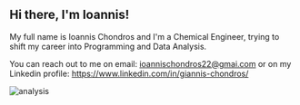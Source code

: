 Hi there, I'm Ioannis! 
----------------------------------

My full name is Ioannis Chondros and I'm a Chemical Engineer, trying to shift my career into Programming and Data Analysis. 

You can reach out to me on email: ioannischondros22@gmai.com or on my Linkedin profile: https://www.linkedin.com/in/giannis-chondros/

![analysis](https://github.com/user-attachments/assets/0b06f148-0f2f-4718-b949-7861238ee54c)
